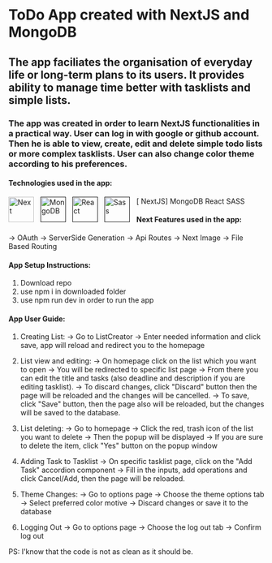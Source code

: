 # ToDo App created with NextJS and MongoDB
## The app faciliates the organisation of everyday life or long-term plans to its users. It provides ability to manage time better with tasklists and simple lists.


### The app was created in order to learn NextJS functionalities in a practical way. User can log in with google or github account. Then he is able to view, create, edit and delete simple todo lists or more complex tasklists. User can also change color theme according to his preferences.

#### Technologies used in the app:
[<img  align="left" alt="Next" width="50px" src="https://cdn.jsdelivr.net/gh/devicons/devicon/icons/nextjs/nextjs-original-wordmark.svg" style="padding-right:10px;"/>  NextJS]
[<img align="left" alt="MongoDB" width="50px" src="https://cdn.jsdelivr.net/gh/devicons/devicon@latest/icons/mongodb/mongodb-original.svg" style="padding-right:10px;" />]() MongoDB
[<img align="left" alt="React" width="50px" src="https://cdn.jsdelivr.net/gh/devicons/devicon/icons/react/react-original.svg" style="padding-right:10px;" />]()React
[<img align="left" alt="Sass" width="50px" src="https://cdn.jsdelivr.net/gh/devicons/devicon/icons/sass/sass-original.svg" style="padding-right:10px;" />]()SASS

#### Next Features used in the app:
-> OAuth
-> ServerSide Generation
-> Api Routes
-> Next Image
-> File Based Routing


#### App Setup Instructions:
1. Download repo
2. use npm i in downloaded folder
3. use npm run dev in order to run the app

#### App User Guide:
1. Creating List:
-> Go to ListCreator
-> Enter needed information and click save, app will reload and redirect you to the homepage

2. List view and editing:
-> On homepage click on the list which you want to open
-> You will be redirected to specific list page
-> From there you can edit the title and tasks (also deadline and description if you are editing tasklist).
-> To discard changes, click "Discard" button then the page will be reloaded and the changes will be cancelled.
-> To save, click "Save" button, then the page also will be reloaded, but the changes will be saved to the database.

3. List deleting:
-> Go to homepage
-> Click the red, trash icon of the list you want to delete
-> Then the popup will be displayed
-> If you are sure to delete the item, click "Yes" button on the popup window

4. Adding Task to Tasklist
-> On specific tasklist page, click on the "Add Task" accordion component
-> Fill in the inputs, add operations and click Cancel/Add, then the page will be reloaded.

5. Theme Changes:
-> Go to options page
-> Choose the theme options tab
-> Select preferred color motive
-> Discard changes or save it to the database

6. Logging Out
-> Go to options page
-> Choose the log out tab
-> Confirm log out

PS: I'know that the code is not as clean as it should be. 
